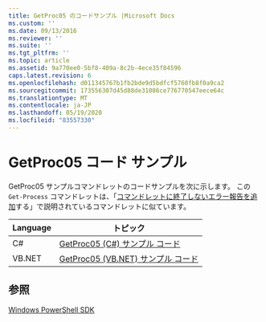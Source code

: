```yaml
---
title: GetProc05 のコードサンプル |Microsoft Docs
ms.custom: ''
ms.date: 09/13/2016
ms.reviewer: ''
ms.suite: ''
ms.tgt_pltfrm: ''
ms.topic: article
ms.assetid: 9a770ee0-5bf8-409a-8c2b-4ece35f84596
caps.latest.revision: 6
ms.openlocfilehash: d011345767b1fb2bde9d5bdfcf5760fb8f0a9ca2
ms.sourcegitcommit: 173556307d45d88de31086ce776770547eece64c
ms.translationtype: MT
ms.contentlocale: ja-JP
ms.lasthandoff: 05/19/2020
ms.locfileid: "83557330"
---
```

# <a name="getproc05-code-samples"></a>GetProc05 コード サンプル

GetProc05 サンプルコマンドレットのコードサンプルを次に示します。 この `Get-Process` コマンドレットは、「[コマンドレットに終了しないエラー報告を追加](../cmdlet/adding-non-terminating-error-reporting-to-your-cmdlet.md)する」で説明されているコマンドレットに似ています。

|Language|トピック|
|--------------|-----------|
|C#|[GetProc05 (C#) サンプル コード](./getproc05-csharp-sample-code.md)|
|VB.NET|[GetProc05 (VB.NET) サンプル コード](./getproc05-vb-net-sample-code.md)|

## <a name="see-also"></a>参照

[Windows PowerShell SDK](../windows-powershell-reference.md)
